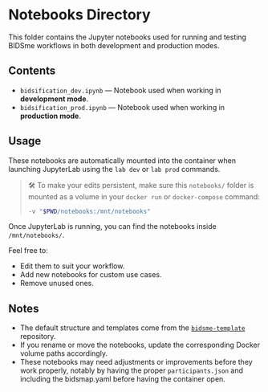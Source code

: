 # Notebooks Directory

This folder contains the Jupyter notebooks used for running and testing BIDSme workflows in both development and production modes.

## Contents

- `bidsification_dev.ipynb` — Notebook used when working in **development mode**.  
- `bidsification_prod.ipynb` — Notebook used when working in **production mode**.

## Usage

These notebooks are automatically mounted into the container when launching JupyterLab using the `lab dev` or `lab prod` commands.

> 🛠️ To make your edits persistent, make sure this `notebooks/` folder is mounted as a volume in your `docker run` or `docker-compose` command:
>
> ```bash
> -v "$PWD/notebooks:/mnt/notebooks"
> ```

Once JupyterLab is running, you can find the notebooks inside `/mnt/notebooks/`.

Feel free to:
- Edit them to suit your workflow.
- Add new notebooks for custom use cases.
- Remove unused ones.

## Notes

- The default structure and templates come from the [`bidsme-template`](https://github.com/CyclotronResearchCentre/bidsme-template) repository.
- If you rename or move the notebooks, update the corresponding Docker volume paths accordingly.
- These notebooks may need adjustments or improvements before they work properly, notably by having the proper `participants.json` and including the bidsmap.yaml before having the container open. 
